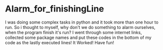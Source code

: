 # Alarm_for_finishingLine
I was doing some complex tasks in python and it took more than one hour to run.
So i thought to myself, why don't we do something to alarm ourselves, when the program finish it's run?
I went through some internet links, collected some package names and put these codes in the bottom of my code as the lastly executed lines!
It Worked! Have fun!
